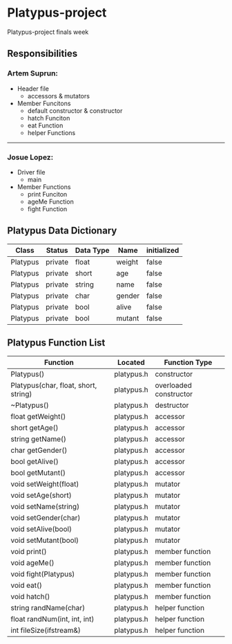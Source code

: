 # Platypus-project
Platypus-project finals week


## Responsibilities
### Artem Suprun:
- Header file
  - accessors & mutators
- Member Funcitons
  - default constructor & constructor
  - hatch Funciton
  - eat Function
  - helper Functions
<hr />


### Josue Lopez:
- Driver file
  - main
- Member Functions
  - print Funciton
  - ageMe Function
  - fight Function
  

## Platypus Data Dictionary
| Class | Status | Data Type | Name | initialized |
| --- | --- | --- | --- | --- | 
| Platypus | private | float | weight | false |
| Platypus | private | short | age | false |
| Platypus | private | string | name | false |
| Platypus | private | char | gender | false |
| Platypus | private | bool | alive | false |
| Platypus | private | bool | mutant | false |


## Platypus Function List
| Function | Located | Function Type |
| --- | --- | --- |
| Platypus() | platypus.h | constructor |
| Platypus(char, float, short, string) | platypus.h | overloaded constructor |
| ~Platypus() | platypus.h | destructor |
| float getWeight() | platypus.h | accessor |
| short getAge() | platypus.h | accessor |
| string getName() | platypus.h | accessor |
| char getGender() | platypus.h | accessor |
| bool getAlive() | platypus.h | accessor |
| bool getMutant() | platypus.h | accessor |
| void setWeight(float) | platypus.h | mutator |
| void setAge(short) | platypus.h | mutator |
| void setName(string) | platypus.h | mutator |
| void setGender(char) | platypus.h | mutator |
| void setAlive(bool) | platypus.h | mutator |
| void setMutant(bool) | platypus.h | mutator |
| void print() | platypus.h | member function |
| void ageMe() | platypus.h | member function |
| void fight(Platypus) | platypus.h | member function |
| void eat() | platypus.h | member function |
| void hatch() | platypus.h | member function |
| string randName(char) | platypus.h | helper function |
| float randNum(int, int, int) | platypus.h | helper function |
| int fileSize(ifstream&) | platypus.h | helper function |
